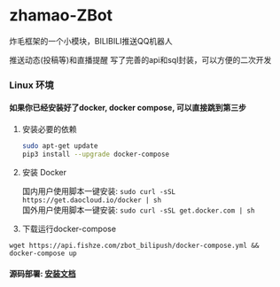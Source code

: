 # zhamao-ZBot
炸毛框架的一个小模块，BILIBILI推送QQ机器人

推送动态(投稿等)和直播提醒
写了完善的api和sql封装，可以方便的二次开发

### Linux 环境

#### 如果你已经安装好了docker, docker compose, 可以直接跳到第三步

1. 安装必要的依赖

    ```bash
    sudo apt-get update
    pip3 install --upgrade docker-compose
    ```

2. 安装 Docker 

    国内用户使用脚本一键安装: `sudo curl -sSL https://get.daocloud.io/docker | sh`  
    国外用户使用脚本一键安装: `sudo curl -sSL get.docker.com | sh`

3. 下载运行docker-compose

```
wget https://api.fishze.com/zbot_bilipush/docker-compose.yml && docker-compose up
```

#### 源码部署: [安装文档](https://www.fishze.com/?p=237)
